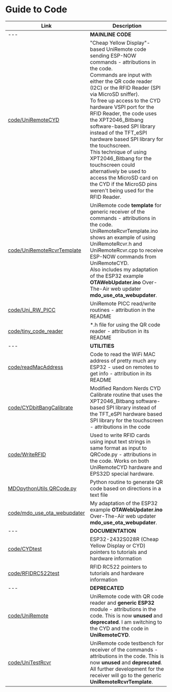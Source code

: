 # Guide to Code
 
| Link | Description |
| --- | --- |
| --- | **MAINLINE CODE** |
| [code/UniRemoteCYD](https://github.com/Mark-MDO47/UniRemote/tree/master/code/UniRemoteCYD "UniRemoteCYD") | "Cheap Yellow Display"-based UniRemote code sending ESP-NOW commands - attributions in the code.<br>Commands are input with either the QR code reader (I2C) or the RFID Reader (SPI via MicroSD sniffer).<br>To free up access to the CYD hardware VSPI port for the RFID Reader, the code uses the XPT2046_Bitbang software-based SPI library instead of the TFT_eSPI hardware based SPI library for the touchscreen.<br>This technique of using XPT2046_Bitbang for the touchscreen could alternatively be used to access the MicroSD card on the CYD if the MicroSD pins weren't being used for the RFID Reader. |
| [code/UniRemoteRcvrTemplate](https://github.com/Mark-MDO47/UniRemote/tree/master/code/UniRemoteRcvrTemplate "UniRemoteRcvrTemplate") | UniRemote code **template** for generic receiver of the commands - attributions in the code.<br>UniRemoteRcvrTemplate.ino shows an example of using UniRemoteRcvr.h and UniRemoteRcvr.cpp to receive ESP-NOW commands from UniRemoteCYD.<br>Also includes my adaptation of the ESP32 example **OTAWebUpdater.ino** Over-The-Air web updater **mdo_use_ota_webupdater**. |
| [code/Uni_RW_PICC](https://github.com/Mark-MDO47/UniRemote/tree/master/code/Uni_RW_PICC "Uni PICC Rd/Wr") | UniRemote PICC read/write routines - attribution in the README |
| [code/tiny_code_reader](https://github.com/Mark-MDO47/UniRemote/tree/master/code/tiny_code_reader "tiny_code_reader") | *.h file for using the QR code reader - attribution in its README |
| --- | **UTILITIES** |
| [code/readMacAddress](https://github.com/Mark-MDO47/UniRemote/tree/master/code/readMacAddress "readMacAddress") | Code to read the WiFi MAC address of pretty much any ESP32 - used on remotes to get info - attribution in its README |
| [code/CYDbitBangCalibrate](https://github.com/Mark-MDO47/UniRemote/tree/master/code/CYDbitBangCalibrate "CYDbitBangCalibrate") | Modified Random Nerds CYD Calibrate routine that uses the XPT2046_Bitbang software-based SPI library instead of the TFT_eSPI hardware based SPI library for the touchscreen - attributions in the code |
| [code/WriteRFID](https://github.com/Mark-MDO47/UniRemote/tree/master/code/WriteRFID "WriteRFID") | Used to write RFID cards using input text strings in same format as input to QRCode.py - attributions in the code. Works on both UniRemoteCYD hardware and EPS32D special hardware. |
| [MDOpythonUtils QRCode.py](https://github.com/Mark-MDO47/MDOpythonUtils/tree/master/QRCode "QRCode.py") | Python routine to generate QR code based on directions in a text file |
| [code/mdo_use_ota_webupdater](https://github.com/Mark-MDO47/UniRemote/blob/master/code/mdo_use_ota_webupdater "mdo_use_ota_webupdater") |  My adaptation of the ESP32 example **OTAWebUpdater.ino** Over-The-Air web updater **mdo_use_ota_webupdater**. |
| --- | **DOCUMENTATION** |
| [code/CYDtest](https://github.com/Mark-MDO47/UniRemote/tree/master/code/CYDtest "CYDtest") | ESP32-2432S028R (Cheap Yellow Display or CYD) pointers to tutorials and hardware information |
| [code/RFIDRC522test](https://github.com/Mark-MDO47/UniRemote/tree/master/code/RFIDRC522test "RFIDRC522test")  | RFID RC522 pointers to tutorials and hardware information |
| --- | **DEPRECATED** |
| [code/UniRemote](https://github.com/Mark-MDO47/UniRemote/tree/master/code/UniRemote "UniRemote") | UniRemote code with QR code reader and **generic ESP32** module - attributions in the code. This is now **unused** and **deprecated**. I am switching to the CYD and the code in **UniRemoteCYD**. |
| [code/UniTestRcvr](https://github.com/Mark-MDO47/UniRemote/tree/master/code/UniTestRcvr "UniTestRcvr") | UniRemote code testbench for receiver of the commands - attributions in the code. This is now **unused** and **deprecated**. All further development for the receiver will go to the generic **UniRemoteRcvrTemplate**. |
